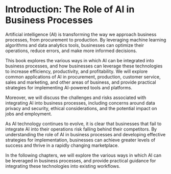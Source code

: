 Introduction: The Role of AI in Business Processes
==================================================

Artificial intelligence (AI) is transforming the way we approach business processes, from procurement to production. By leveraging machine learning algorithms and data analytics tools, businesses can optimize their operations, reduce errors, and make more informed decisions.

This book explores the various ways in which AI can be integrated into business processes, and how businesses can leverage these technologies to increase efficiency, productivity, and profitability. We will explore common applications of AI in procurement, production, customer service, sales and marketing, and other areas of business, and provide practical strategies for implementing AI-powered tools and platforms.

Moreover, we will discuss the challenges and risks associated with integrating AI into business processes, including concerns around data privacy and security, ethical considerations, and the potential impact on jobs and employment.

As AI technology continues to evolve, it is clear that businesses that fail to integrate AI into their operations risk falling behind their competitors. By understanding the role of AI in business processes and developing effective strategies for implementation, businesses can achieve greater levels of success and thrive in a rapidly changing marketplace.

In the following chapters, we will explore the various ways in which AI can be leveraged in business processes, and provide practical guidance for integrating these technologies into existing workflows.
